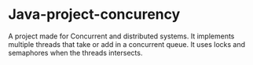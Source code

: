 # Java-project-concurency

A project made for Concurrent and distributed systems.
It implements multiple threads that take or add in a concurrent queue.
It uses locks and semaphores when the threads intersects.

